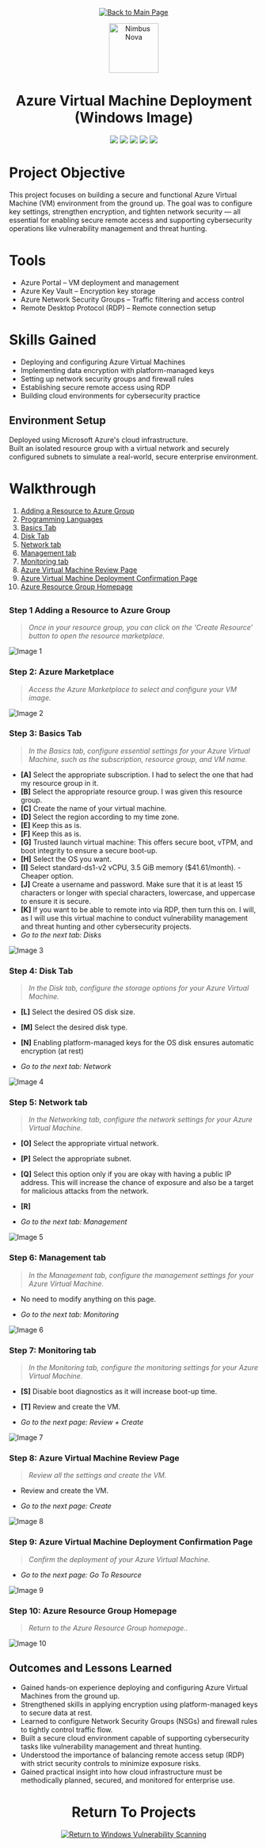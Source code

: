<p align="center">
  <a href="https://github.com/Samuel-Cavada" target="_blank">
    <img src="https://img.shields.io/badge/Back_to_Main_Page-000000?style=for-the-badge&logo=github&logoColor=white" alt="Back to Main Page"/>
  </a>
</p>

<!--
<p align="center">
<img src="https://github.com/user-attachments/assets/02a13cdb-bf9e-40cc-aad8-d95ab6c78f1a" alt="PatchPal" width="100">
<img src="https://github.com/user-attachments/assets/9aebcafb-751d-47bb-8084-45fbce3a54c9" alt="ShadowFox" width="100">
<img src="https://github.com/user-attachments/assets/44ca8e7f-5fbd-4066-9881-39567c42d54f" alt="Sentinel Rex" width="100">
<img src="https://github.com/user-attachments/assets/5a19025c-9f54-4598-b44c-4a9301e13e07" alt="ByteKnight" width="100">
<img src="https://github.com/user-attachments/assets/1f20a2f3-ed45-43d6-b926-87c7f38d84a7" alt="AuditOwl" width="100">
<img src="https://github.com/user-attachments/assets/ac4a2131-24b7-4c0b-b6da-c2987a099954" alt="Kernel Koala" width="100">
<img src="https://github.com/user-attachments/assets/4991777b-28d3-4955-90fe-a9251c11d4e3" alt="Plugster" width="100">
<img src="https://github.com/user-attachments/assets/bad305e4-10a8-40c8-bd90-617bd715f2dd" alt="Nimbus Nova" width="100">
</p>
-->

<p align="center">
  <img src="https://github.com/user-attachments/assets/bad305e4-10a8-40c8-bd90-617bd715f2dd" alt="Nimbus Nova" width="100"> <br>
</p>


<h1 align="center">Azure Virtual Machine Deployment (Windows Image)</h1>


<p align="center">
  <img src="https://img.shields.io/badge/Platform-Azure-0078D4?style=for-the-badge&logo=microsoftazure&logoColor=white">
  <img src="https://img.shields.io/badge/OS-Windows%2010-0078D6?style=for-the-badge&logo=windows&logoColor=white">
  <img src="https://img.shields.io/badge/Tool-Network%20Security%20Groups-00ADEF?style=for-the-badge&logo=microsoftazure&logoColor=white">
  <img src="https://img.shields.io/badge/Protocol-RDP-0078D4?style=for-the-badge&logo=microsoft&logoColor=white">
  <img src="https://img.shields.io/badge/Focus-Secure%20VM%20Deployment-orange?style=for-the-badge">
</p>


# Project Objective
This project focuses on building a secure and functional Azure Virtual Machine (VM) environment from the ground up. The goal was to configure key settings, strengthen encryption, and tighten network security — all essential for enabling secure remote access and supporting cybersecurity operations like vulnerability management and threat hunting.


# Tools 
- Azure Portal – VM deployment and management
- Azure Key Vault – Encryption key storage
- Azure Network Security Groups – Traffic filtering and access control
- Remote Desktop Protocol (RDP) – Remote connection setup


# Skills Gained

- Deploying and configuring Azure Virtual Machines
- Implementing data encryption with platform-managed keys
- Setting up network security groups and firewall rules
- Establishing secure remote access using RDP
- Building cloud environments for cybersecurity practice

## Environment Setup
Deployed using Microsoft Azure's cloud infrastructure.  
Built an isolated resource group with a virtual network and securely configured subnets to simulate a real-world, secure enterprise environment.


# Walkthrough

1. [Adding a Resource to Azure Group](#step-1-adding-a-resource-to-azure-group)
2. [Programming Languages](#step-2-azure-marketplace)
3. [Basics Tab](#step-3-basics-tab)
4. [Disk Tab](#step-4-disk-tab)
5. [Network tab](#step-5-network-tab)
6. [Management tab](#step-6-management-tab)
7. [Monitoring tab](#step-7-monitoring-tab)
8. [Azure Virtual Machine Review Page](#step-8-azure-virtual-machine-review-page)
9. [Azure Virtual Machine Deployment Confirmation Page](#step-9-azure-virtual-machine-deployment-confirmation-page)
10. [Azure Resource Group Homepage](#step-10-azure-resource-group-homepage) 
##

### Step 1 Adding a Resource to Azure Group

> _Once in your resource group, you can click on the 'Create Resource' button to open the resource marketplace._
> 
![Image 1](https://raw.githubusercontent.com/Samuel-Cavada/Azure-VM-Build/main/images/1.jpg)



> 
### Step 2: Azure Marketplace

> _Access the Azure Marketplace to select and configure your VM image._

![Image 2](https://raw.githubusercontent.com/Samuel-Cavada/Azure-VM-Build/main/images/2.jpg)
> 
### Step 3: Basics Tab

> _In the Basics tab, configure essential settings for your Azure Virtual Machine, such as the subscription, resource group, and VM name._
- **[A]** Select the appropriate subscription. I had to select the one that had my resource group in it.
- **[B]** Select the appropriate resource group. I was given this resource group.
- **[C]** Create the name of your virtual machine.
- **[D]** Select the region according to my time zone.
- **[E]** Keep this as is.
- **[F]** Keep this as is.
- **[G]** Trusted launch virtual machine: This offers secure boot, vTPM, and boot integrity to ensure a secure boot-up.
- **[H]** Select the OS you want.
- **[I]** Select standard-ds1-v2 vCPU, 3.5 GiB memory ($41.61/month). - Cheaper option.
- **[J]** Create a username and password. Make sure that it is at least 15 characters or longer with special characters, lowercase, and uppercase to ensure it is secure.
- **[K]** If you want to be able to remote into via RDP, then turn this on. I will, as I will use this virtual machine to conduct vulnerability management and threat hunting and other cybersecurity projects.
- _Go to the next tab: Disks_

![Image 3](https://raw.githubusercontent.com/Samuel-Cavada/Azure-VM-Build/main/images/3.jpg)


> 
### Step 4: Disk Tab

> _In the Disk tab, configure the storage options for your Azure Virtual Machine._

- **[L]** Select the desired OS disk size.

- **[M]** Select the desired disk type.

- **[N]** Enabling platform-managed keys for the OS disk ensures automatic encryption (at rest)

- _Go to the next tab: Network_

![Image 4](https://raw.githubusercontent.com/Samuel-Cavada/Azure-VM-Build/main/images/4.jpg)


> 
### Step 5: Network tab

> _In the Networking tab, configure the network settings for your Azure Virtual Machine._

- **[O]** Select the appropriate virtual network. 

- **[P]** Select the appropriate subnet.


- **[Q]** Select this option only if you are okay with having a public IP address. This will increase the chance of exposure and also be a target for malicious attacks from the network.

- **[R]**

- _Go to the next tab: Management_
  
![Image 5](https://raw.githubusercontent.com/Samuel-Cavada/Azure-VM-Build/main/images/5.jpg)


> 
### Step 6: Management tab

> _In the Management tab, configure the management settings for your Azure Virtual Machine._

- No need to modify anything on this page.

- _Go to the next tab: Monitoring_
  
![Image 6](https://raw.githubusercontent.com/Samuel-Cavada/Azure-VM-Build/main/images/6.jpg)


> 
### Step 7: Monitoring tab

> _In the Monitoring tab, configure the monitoring settings for your Azure Virtual Machine._

- **[S]** Disable boot diagnostics as it will increase boot-up time.
  
- **[T]** Review and create the VM.

- _Go to the next page: Review + Create_

![Image 7](https://raw.githubusercontent.com/Samuel-Cavada/Azure-VM-Build/main/images/7.jpg)



> 
### Step 8: Azure Virtual Machine Review Page

> _Review all the settings and create the VM._

-  Review and create the VM.

- _Go to the next page: Create_

![Image 8](https://raw.githubusercontent.com/Samuel-Cavada/Azure-VM-Build/main/images/8.jpg)


> 
### Step 9: Azure Virtual Machine Deployment Confirmation Page

> _Confirm the deployment of your Azure Virtual Machine._

- _Go to the next page: Go To Resource_

![Image 9](https://raw.githubusercontent.com/Samuel-Cavada/Azure-VM-Build/main/images/9.jpg)


> 
### Step 10: Azure Resource Group Homepage

> _Return to the Azure Resource Group homepage.._
>
![Image 10](https://raw.githubusercontent.com/Samuel-Cavada/Azure-VM-Build/main/images/10.jpg)


## Outcomes and Lessons Learned
- Gained hands-on experience deploying and configuring Azure Virtual Machines from the ground up.
- Strengthened skills in applying encryption using platform-managed keys to secure data at rest.
- Learned to configure Network Security Groups (NSGs) and firewall rules to tightly control traffic flow.
- Built a secure cloud environment capable of supporting cybersecurity tasks like vulnerability management and threat hunting.
- Understood the importance of balancing remote access setup (RDP) with strict security controls to minimize exposure risks.
- Gained practical insight into how cloud infrastructure must be methodically planned, secured, and monitored for enterprise use.



<h1 align="center">Return To Projects</h1>

<p align="center">
  <a href="https://github.com/Samuel-Cavada/Windows-Vulnerability-Scanning-Authenticated-vs.-Unauthenticated">
   <img src="https://img.shields.io/badge/🔙 Return_to-Windows_Vulnerability_Scanning-0A0A0A?style=for-the-badge&logo=github" alt="Return to Windows Vulnerability Scanning">
  </a>
</p>


